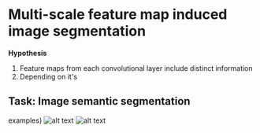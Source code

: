 # Multi-scale feature map induced image segmentation

**Hypothesis**
1. Feature maps from each convolutional layer include distinct information
2. Depending on it's 


## Task: Image semantic segmentation 

examples) 
![alt text](https://github.com/Ohyeon5/MismatchPenaltySegmentation/figures/fig_progress/example1.png)
![alt text](https://github.com/Ohyeon5/MismatchPenaltySegmentation/figures/fig_progress/example2.png)
